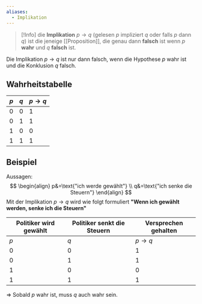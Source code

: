 ```yaml
---
aliases:
  - Implikation
---
```

>[!Info]
>die **Implikation** $p\to q$ (gelesen $p$ impliziert $q$ oder falls $p$ dann $q$) ist die jeneige [[Proposition]], die genau dann **falsch** ist wenn $p$ **wahr** und $q$ **falsch** ist.

Die Implikation $p\to q$ ist nur dann falsch, wenn die Hypothese $p$ wahr ist und die Konklusion $q$ falsch.
## Wahrheitstabelle

| $p$ | $q$ | $p\to q$ |
| --- | --- | -------- |
| 0   | 0   | 1        |
| 0   | 1   | 1        |
| 1   | 0   | 0        |
| 1   | 1   | 1        |

## Beispiel
Aussagen:
$$
\begin{align}
p&=\text{"ich werde gewählt"} \\
q&=\text{"ich senke die Steuern"}
\end{align}
$$
Mit der Implikation $p\to q$ wird wie folgt formuliert **"Wenn ich gewählt werden, senke ich die Steuern"**

| Politiker wird gewählt | Politiker senkt die Steuern | Versprechen gehalten |
| ---------------------- | --------------------------- | -------------------- |
| $p$                    | $q$                         | $p\to q$             |
| 0                      | 0                           | 1                    |
| 0                      | 1                           | 1                    |
| 1                      | 0                           | 0                    |
| 1                      | 1                           | 1                    |

=> Sobald $p$ wahr ist, muss $q$ auch wahr sein.